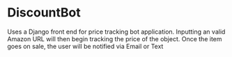 # DiscountBot
Uses a Django front end for price tracking bot application. Inputting an valid Amazon URL will then begin tracking the price of the object. Once the item goes on sale, the user will be notified via Email or Text
